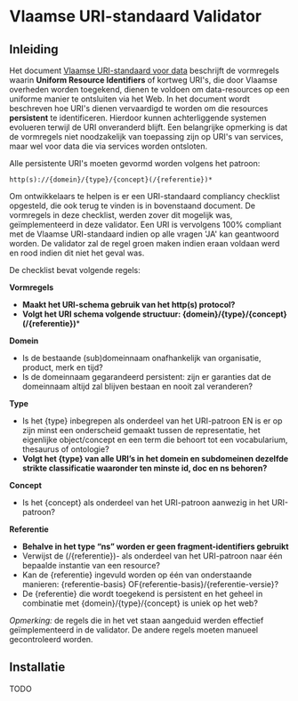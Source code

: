 # Vlaamse URI-standaard Validator

## Inleiding
Het document [Vlaamse URI-standaard voor data](https://data.vlaanderen.be/cms/VlaamseURI-StandaardVoorData_V1.0.pdf) beschrijft de vormregels waarin __Uniform Resource Identifiers__ of kortweg URI's, die door Vlaamse overheden worden toegekend, dienen te voldoen om data-resources op een uniforme manier te ontsluiten via het Web. In het document wordt beschreven hoe URI's dienen vervaardigd te worden om die resources **persistent** te identificeren. Hierdoor kunnen achterliggende systemen evolueren terwijl de URI onveranderd blijft. Een belangrijke opmerking is dat de vormregels niet noodzakelijk van toepassing zijn op URI's van services, maar wel voor data die via services worden ontsloten.

Alle persistente URI's moeten gevormd worden volgens het patroon:
```
http(s)://{domein}/{type}/{concept}(/{referentie})*
```
Om ontwikkelaars te helpen is er een URI-standaard compliancy checklist opgesteld, die ook terug te vinden is in bovenstaand document. De vormregels in deze checklist, werden zover dit mogelijk was, geïmplementeerd in deze validator. Een URI is vervolgens 100% compliant met de Vlaamse URI-standaard indien op alle vragen 'JA' kan geantwoord worden. De validator zal de regel groen maken indien eraan voldaan werd en rood indien dit niet het geval was.

De checklist bevat volgende regels:

**Vormregels**
- **Maakt het URI-schema gebruik van het http(s) protocol?**
- **Volgt het URI schema volgende structuur: {domein}/{type}/{concept}(/{referentie})***

**Domein**
- Is de bestaande (sub)domeinnaam onafhankelijk van organisatie, product, merk en tijd? 
- Is de domeinnaam gegarandeerd persistent: zijn er garanties dat de domeinnaam altijd zal blijven bestaan
en nooit zal veranderen? 

**Type**
- Is het {type} inbegrepen als onderdeel van het URI-patroon EN is er op zijn minst een onderscheid gemaakt tussen de representatie, het eigenlijke object/concept en een term die behoort tot een vocabularium, thesaurus of ontologie?
- **Volgt het {type} van alle URI’s in het domein en subdomeinen dezelfde strikte classificatie waaronder ten minste id, doc en ns behoren?**

**Concept**
- Is het {concept} als onderdeel van het URI-patroon aanwezig in het URI-patroon?

**Referentie** 
- **Behalve in het type “ns” worden er geen fragment-identifiers gebruikt** 
- Verwijst de (/{referentie})- als onderdeel van het URI-patroon naar één bepaalde instantie van een resource? 
- Kan de {referentie} ingevuld worden op één van onderstaande manieren: {referentie-basis} OF{referentie-basis}/{referentie-versie}? 
- De {referentie} die wordt toegekend is persistent en het geheel in combinatie met {domein}/{type}/{concept} is uniek op het web? 

_Opmerking:_ de regels die in het vet staan aangeduid werden effectief geïmplementeerd in de validator. De andere regels moeten manueel gecontroleerd worden.

## Installatie

TODO
